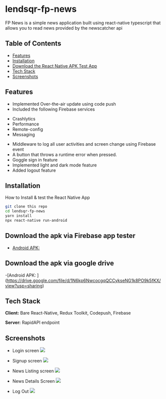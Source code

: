 # lendsqr-fp-news
 FP News is a simple news application built using react-native typescript that allows you to read news provided by the newscatcher api


## Table of Contents

* [Features](#Features)
* [Installation](#Installation)
* [Download the React Native APK Test App](#Alternatively%download%the%React%Native%APK%Test%App)
* [Tech Stack](#Tech%Stack)
* [Screenshots](#Screenshots)



## Features
- Implemented Over-the-air update using code push
- Included the following Firebase services
* Crashlytics
* Performance
* Remote-config
* Messaging
- Middleware to log all user activities and screen change using Firebase event
- A button that throws a runtime error when pressed.
- Goggle sign in feature 
- Implemented light and dark mode feature 
- Added logout feature




## Installation

How to Install & test the React Native App

```bash
git clone this repo
cd lendsqr-fp-news
yarn install
npx react-native run-android
```
    
## Download the apk via Firebase app tester

- [Android APK: ](https://appdistribution.firebase.dev/i/878df552558db865)

## Download the apk via google drive

-[Android APK: ] (https://drive.google.com/file/d/1N6kp6NwcocgqQCCykseNG1k8PO9k5fKX/view?usp=sharing)


## Tech Stack

**Client:** Bare React-Native, Redux Toolkit, Codepush, Firebase

**Server:** RapidAPI endpoint

## Screenshots

- Login screen
![](/src/assets/images/signin.jpg)

- Signup screen
![](/src/assets/images/signup.jpg)

- News Listing screen
![](/src/assets/images/newslist.jpg)

- News Details Screen
![](/src/assets/images/newsdetail.jpg)

- Log Out 
![](/src/assets/images/logout.jpg)

